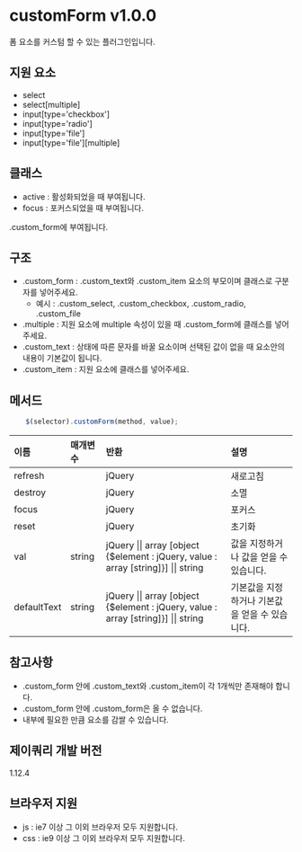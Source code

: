 # customForm v1.0.0
폼 요소를 커스텀 할 수 있는 플러그인입니다.

## 지원 요소
- select
- select[multiple]
- input[type='checkbox']
- input[type='radio']
- input[type='file']
- input[type='file'][multiple]

## 클래스
- active : 활성화되었을 때 부여됩니다.
- focus : 포커스되었을 때 부여됩니다.

.custom_form에 부여됩니다.

## 구조
- .custom_form : .custom_text와 .custom_item 요소의 부모이며 클래스로 구분자를 넣어주세요.
  - 예시 : .custom_select, .custom_checkbox, .custom_radio, .custom_file
- .multiple : 지원 요소에 multiple 속성이 있을 때 .custom_form에 클래스를 넣어주세요.
- .custom_text : 상태에 따른 문자를 바꿀 요소이며 선택된 값이 없을 때 요소안의 내용이 기본값이 됩니다.
- .custom_item : 지원 요소에 클래스를 넣어주세요.

## 메서드

```javascript
    $(selector).customForm(method, value);
````

이름 | 매개변수 | 반환 | 설명
| :-- | :---- | :-- | :-- |
refresh | | jQuery | 새로고침
destroy | | jQuery | 소멸
focus | | jQuery | 포커스
reset | | jQuery | 초기화
val | string | jQuery \|\| array [object {$element : jQuery, value : array [string]}] \|\| string | 값을 지정하거나 값을 얻을 수 있습니다.
defaultText | string | jQuery \|\| array [object {$element : jQuery, value : array [string]}] \|\| string | 기본값을 지정하거나 기본값을 얻을 수 있습니다.

## 참고사항
- .custom_form 안에 .custom_text와 .custom_item이 각 1개씩만 존재해야 합니다.
- .custom_form 안에 .custom_form은 올 수 없습니다.
- 내부에 필요한 만큼 요소를 감쌀 수 있습니다.

## 제이쿼리 개발 버전
1.12.4

## 브라우저 지원
- js : ie7 이상 그 이외 브라우저 모두 지원합니다.
- css : ie9 이상 그 이외 브라우저 모두 지원합니다.